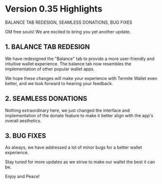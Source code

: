 # Version 0.35 Highlights

BALANCE TAB REDESIGN, SEAMLESS DONATIONS, BUG FIXES

GM free souls! We are excited to bring you yet another update.

## 1. BALANCE TAB REDESIGN

We have redesigned the "Balance" tab to provide a more user-friendly and intuitive wallet experience. The balance tab now resembles the implementation of other popular wallet apps.

We hope these changes will make your experience with Termite Wallet even better, and we look forward to hearing your feedback.

## 2. SEAMLESS DONATIONS

Nothing extraordinary here, we just changed the interface and implementation of the donate feature to make it better align with the app's overall aesthetics.

## 3. BUG FIXES

As always, we have addressed a lot of minor bugs for a better wallet experience.

Stay tuned for more updates as we strive to make our wallet the best it can be.

Enjoy and Peace!
